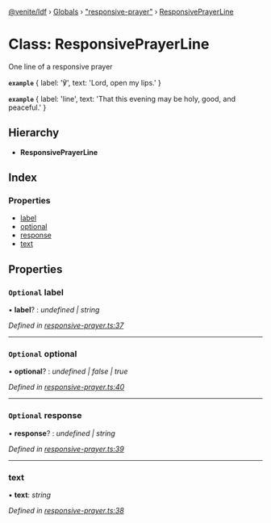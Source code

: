 [@venite/ldf](../README.md) › [Globals](../globals.md) › ["responsive-prayer"](../modules/_responsive_prayer_.md) › [ResponsivePrayerLine](_responsive_prayer_.responsiveprayerline.md)

# Class: ResponsivePrayerLine

One line of a responsive prayer

**`example`** 
{ label: '℣', text: 'Lord, open my lips.' }

**`example`** 
{ label: 'line', text: 'That this evening may be holy, good, and peaceful.' }

## Hierarchy

* **ResponsivePrayerLine**

## Index

### Properties

* [label](_responsive_prayer_.responsiveprayerline.md#optional-label)
* [optional](_responsive_prayer_.responsiveprayerline.md#optional-optional)
* [response](_responsive_prayer_.responsiveprayerline.md#optional-response)
* [text](_responsive_prayer_.responsiveprayerline.md#text)

## Properties

### `Optional` label

• **label**? : *undefined | string*

*Defined in [responsive-prayer.ts:37](https://github.com/gbj/venite/blob/1c2a4f7a/ldf/src/responsive-prayer.ts#L37)*

___

### `Optional` optional

• **optional**? : *undefined | false | true*

*Defined in [responsive-prayer.ts:40](https://github.com/gbj/venite/blob/1c2a4f7a/ldf/src/responsive-prayer.ts#L40)*

___

### `Optional` response

• **response**? : *undefined | string*

*Defined in [responsive-prayer.ts:39](https://github.com/gbj/venite/blob/1c2a4f7a/ldf/src/responsive-prayer.ts#L39)*

___

###  text

• **text**: *string*

*Defined in [responsive-prayer.ts:38](https://github.com/gbj/venite/blob/1c2a4f7a/ldf/src/responsive-prayer.ts#L38)*
